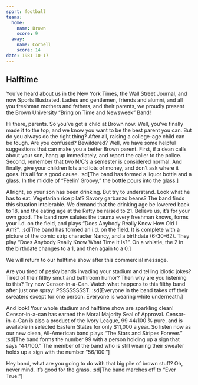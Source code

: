 ```yaml
---
sport: football
teams:
  home:
    name: Brown
    score: 9
  away:
    name: Cornell
    score: 14
date: 1981-10-17
---
```


## Halftime

You’ve heard about us in the New York Times, the Wall Street Journal, and now Sports Illustrated. Ladies and gentlemen, friends and alumni, and all you freshman mothers and fathers, and their parents, we proudly present the Brown University “Bring on Time and Newsweek” Band!

Hi there, parents. So you’ve got a child at Brown now. Well, you’ve finally made it to the top, and we know you want to be the best parent you can. But do you always do the right thing? After all, raising a college-age child can be tough. Are you confused? Bewildered? Well, we have some helpful suggestions that can make you a better Brown parent. First, if a dean calls about your son, hang up immediately, and report the caller to the police. Second, remember that two N/C’s a semester is considered normal. And finally, give your children lots and lots of money, and don’t ask where it goes. It’s all for a good cause. :sd[The band has formed a liquor bottle and a glass. In the middle of “Feelin’ Groovy,” the bottle pours into the glass.]

Allright, so your son has been drinking. But try to understand. Look what he has to eat. Vegetarian rice pilaf? Savory garbanzo beans? The band finds this situation intolerable. We demand that the drinking age be lowered back to 18, and the eating age at the Ratty be raised to 21. Believe us, it’s for your own good. The band now salutes the trauma every freshman knows, forms your i.d. on the field, and plays “Does Anybody Really Know How Old I Am?”. :sd[The band has formed an i.d. on the field. It is complete with a picture of the comic strip character Nancy, and a birthdate (6-30-62). They play “Does Anybody Really Know What Time It Is?”. On a whistle, the 2 in the birthdate changes to a 1, and then again to a 0.]

We will return to our halftime show after this commercial message.

Are you tired of pesky bands invading your stadium and telling idiotic jokes? Tired of their filthy smut and bathroom humor? Then why are you listening to this? Try new Censor-in-a-Can. Watch what happens to this filthy band after just one spray! PSSSSSSSST. :sd[Everyone in the band takes off their sweaters except for one person. Everyone is wearing white underneath.]

And look! Your whole stadium and halftime show are sparkling clean! Censor-in-a-can has earned the Moral Majority Seal of Approval. Censor-in-a-Can is also a product of the Ivory League, 99 44/100 % pure, and is available in selected Eastern States for only $11,000 a year. So listen now as our new clean, All-American band plays “The Stars and Stripes Forever.” :sd[The band forms the number 99 with a person holding up a sign that says “44/100.” The member of the band who is still wearing their sweater holds up a sign with the number “56/100.”]

Hey band, what are you going to do with that big pile of brown stuff? Oh, never mind. It’s good for the grass. :sd[The band marches off to “Ever True.”]
